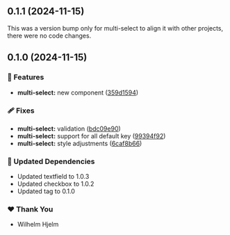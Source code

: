 ## 0.1.1 (2024-11-15)

This was a version bump only for multi-select to align it with other projects, there were no code changes.

## 0.1.0 (2024-11-15)

### 🚀 Features

- **multi-select:** new component ([359d1594](https://github.com/migrationsverket/midas/commit/359d1594))

### 🩹 Fixes

- **multi-select:** validation ([bdc09e90](https://github.com/migrationsverket/midas/commit/bdc09e90))
- **multi-select:** support for all default key ([99394f92](https://github.com/migrationsverket/midas/commit/99394f92))
- **multi-select:** style adjustments ([6caf8b66](https://github.com/migrationsverket/midas/commit/6caf8b66))

### 🧱 Updated Dependencies

- Updated textfield to 1.0.3
- Updated checkbox to 1.0.2
- Updated tag to 0.1.0

### ❤️  Thank You

- Wilhelm Hjelm
